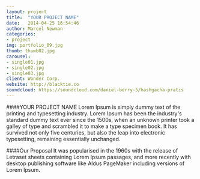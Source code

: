 ```yaml
---
layout: project
title:  "YOUR PROJECT NAME"
date:   2014-04-25 16:54:46
author: Marcel Newman
categories:
- project
img: portfolio_09.jpg
thumb: thumb02.jpg
carousel:
- single01.jpg
- single02.jpg
- single03.jpg
client: Wonder Corp.
website: http://blacktie.co
soundcloud: https://soundcloud.com/daniel-berry-5/hashgacha-pratis
---
```

####YOUR PROJECT NAME
Lorem Ipsum is simply dummy text of the printing and typesetting industry. Lorem Ipsum has been the industry's standard dummy text ever since the 1500s, when an unknown printer took a galley of type and scrambled it to make a type specimen book. It has survived not only five centuries, but also the leap into electronic typesetting, remaining essentially unchanged.

####Our Proposal
It was popularised in the 1960s with the release of Letraset sheets containing Lorem Ipsum passages, and more recently with desktop publishing software like Aldus PageMaker including versions of Lorem Ipsum.
